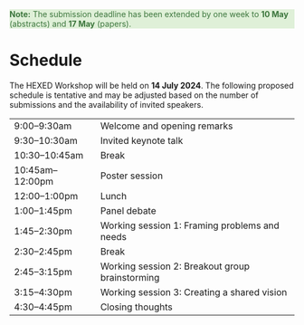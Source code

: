 <div class="color-block content-margin" style="background-color: #dff0d8; color: #3c763d;" >
    <strong>Note:</strong> The submission deadline has been extended by one week to <strong>10 May</strong> (abstracts) and <strong>17 May</strong> (papers).
</div>


# Schedule

The HEXED Workshop will be held on **14 July 2024**. The following proposed schedule is tentative and may be adjusted based on the number of submissions and the availability of invited speakers.

|                 |                                                 |
|-----------------|-------------------------------------------------|
| 9:00–9:30am     | Welcome and opening remarks                     |
| 9:30–10:30am    | Invited keynote talk                            |
| 10:30–10:45am   | Break                                           |
| 10:45am–12:00pm | Poster session                                  |
| 12:00–1:00pm    | Lunch                                           |
| 1:00–1:45pm     | Panel debate                                    |
| 1:45–2:30pm     | Working session 1: Framing problems and needs   |
| 2:30–2:45pm     | Break                                           |
| 2:45–3:15pm     | Working session 2: Breakout group brainstorming |
| 3:15–4:30pm     | Working session 3: Creating a shared vision     |
| 4:30–4:45pm     | Closing thoughts                                |
